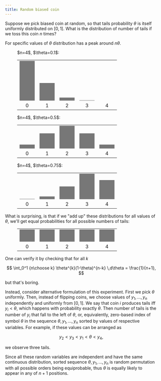 ```yaml
---
title: Random biased coin
---
```

Suppose we pick biased coin at random, so that
tails probability $\theta$ is itself uniformly distributed on $[0, 1]$.
What is the distribution of number of tails if we toss this coin $n$ times?

For specific values of $\theta$ distribution has a peak around
$n\theta$.

<!--
import numpy
b = numpy.array([1, 4, 6, 4, 1])
i = numpy.arange(5)
for theta in 0.1, 0.5, 0.75:
    print theta, (200 * b * theta ** i * (1 - theta) ** (4 - i) + 0.5).astype(int)
-->

<figure>
<figcaption>$n=4$, $\theta=0.1$:</figcaption>
<table>
<tr>
  <td style="vertical-align: bottom;">
    <div style="background-color: #777; width: 50px; height: 131px"></div>
  </td>
  <td style="vertical-align: bottom;">
    <div style="background-color: #777; width: 50px; height: 58px"></div>
  </td>
  <td style="vertical-align: bottom;">
    <div style="background-color: #777; width: 50px; height: 10px"></div>
  </td>
  <td style="vertical-align: bottom;">
    <div style="background-color: #777; width: 50px; height: 1px"></div>
  </td>
  <td style="vertical-align: bottom;">
    <div style="background-color: #777; width: 50px; height: 0px"></div>
  </td>
</tr>
<tr>
  <td style="text-align: center">0</td>
  <td style="text-align: center">1</td>
  <td style="text-align: center">2</td>
  <td style="text-align: center">3</td>
  <td style="text-align: center">4</td>
</tr>
</table>
</figure>

<figure>
<figcaption>$n=4$, $\theta=0.5$:</figcaption>
<table>
<tr>
  <td style="vertical-align: bottom;">
    <div style="background-color: #777; width: 50px; height: 13px"></div>
  </td>
  <td style="vertical-align: bottom;">
    <div style="background-color: #777; width: 50px; height: 50px"></div>
  </td>
  <td style="vertical-align: bottom;">
    <div style="background-color: #777; width: 50px; height: 75px"></div>
  </td>
  <td style="vertical-align: bottom;">
    <div style="background-color: #777; width: 50px; height: 50px"></div>
  </td>
  <td style="vertical-align: bottom;">
    <div style="background-color: #777; width: 50px; height: 13px"></div>
  </td>
</tr>
<tr>
  <td style="text-align: center">0</td>
  <td style="text-align: center">1</td>
  <td style="text-align: center">2</td>
  <td style="text-align: center">3</td>
  <td style="text-align: center">4</td>
</tr>
</table>
</figure>

<figure>
<figcaption>$n=4$, $\theta=0.75$:</figcaption>
<table>
<tr>
  <td style="vertical-align: bottom;">
    <div style="background-color: #777; width: 50px; height: 1px"></div>
  </td>
  <td style="vertical-align: bottom;">
    <div style="background-color: #777; width: 50px; height: 9px"></div>
  </td>
  <td style="vertical-align: bottom;">
    <div style="background-color: #777; width: 50px; height: 42px"></div>
  </td>
  <td style="vertical-align: bottom;">
    <div style="background-color: #777; width: 50px; height: 84px"></div>
  </td>
  <td style="vertical-align: bottom;">
    <div style="background-color: #777; width: 50px; height: 63px"></div>
  </td>
</tr>
<tr>
  <td style="text-align: center">0</td>
  <td style="text-align: center">1</td>
  <td style="text-align: center">2</td>
  <td style="text-align: center">3</td>
  <td style="text-align: center">4</td>
</tr>
</table>
</figure>

What is surprising, is that if we "add up" these distributions for all values
of $\theta$, we'll get equal probabilities for all possible numbers of tails:
<figure>
<table>
<tr>
  <td style="vertical-align: bottom;">
    <div style="background-color: #777; width: 50px; height: 40px"></div>
  </td>
  <td style="vertical-align: bottom;">
    <div style="background-color: #777; width: 50px; height: 40px"></div>
  </td>
  <td style="vertical-align: bottom;">
    <div style="background-color: #777; width: 50px; height: 40px"></div>
  </td>
  <td style="vertical-align: bottom;">
    <div style="background-color: #777; width: 50px; height: 40px"></div>
  </td>
  <td style="vertical-align: bottom;">
    <div style="background-color: #777; width: 50px; height: 40px"></div>
  </td>
</tr>
<tr>
  <td style="text-align: center">0</td>
  <td style="text-align: center">1</td>
  <td style="text-align: center">2</td>
  <td style="text-align: center">3</td>
  <td style="text-align: center">4</td>
</tr>
</table>
</figure>

One can verify it by checking that for all $k$

$$
\int_0^1 {n\choose k} \theta^{k}(1-\theta)^{n-k} \,d\theta = \frac{1}{n+1},
$$

but that's boring.

Instead, consider alternative formulation of this experiment.
First we pick $\theta$ uniformly. Then, instead of flipping coins, we choose
values of $y_1, ..., y_n$ independently and uniformly from $[0, 1]$.
We say that coin $i$ produces tails iff $y_i < \theta$, which happens with
probability exactly $\theta$. Then number of tails is the number of $y_i$ that
fall to the left of $\theta$, or, equivalently, zero-based index of symbol
$\theta$ in the sequence $\theta, y_1, ..., y_n$ sorted by values of respective
variables. For example,
if these values can be arranged as

$$
y_2 < y_3 < y_1 < \theta < y_4,
$$

we observe three tails.

Since all these random variables are independent and have the same continuous
distribution, sorted sequence $\theta, y_1, ..., y_n$ is random permutation with
all possible orders being equiprobable, thus $\theta$ is equally likely
to appear in any of $n + 1$ positions.
$$\tag*{$\blacksquare$}$$
